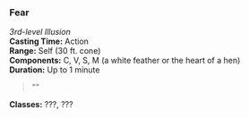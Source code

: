 ### Fear  
*3rd-level Illusion*  
**Casting Time:** Action  
**Range:** Self (30 ft. cone)  
**Components:** C, V, S, M (a white feather or the heart of a hen)  
**Duration:** Up to 1 minute  

> *""*

**Classes:** ???, ???
